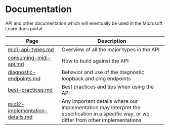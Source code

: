 # Documentation

API and other documentation which will eventually be used in the Microsoft Learn docs portal. 

| Page | Description |
| ------------- | --------------------- |
| [midi-api-types.md](midi-api-types.md) | Overview of all the major types in the API |
| [consuming-midi-api.md](consuming-midi-api.md) | How to build against the API |
| [diagnostic-endpoints.md](diagnostic-endpoints.md) | Behavior and use of the diagnostic loopback and ping endpoints |
| [best-practices.md](best-practices-endpoints.md) | Best practices and tips when using the API |
| [midi2-implementation-details.md](midi2-implementation-details.md) | Any important details where our implementation may interpret the specification in a specific way, or we differ from other implementations |
